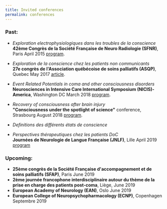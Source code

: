 ```yaml
---
title: Invited conferences
permalink: conferences
---
```

### Past:

- *Exploration electrophysiologiques dans les troubles de la conscience*  
**42ème Congrès de la Société Française de Neuro Radiologie (SFNR)**, Paris April 2015 [program](https://issuu.com/divine-id/docs/prog_sfnr2015_issuu/2).

- *Exploration de la conscience chez les patients non communicants*  
**27e congrès de l'Association québécoise de soins palliatifs (ASQP)**, Quebec May 2017 [article](https://www.aqsp.org/wp-content/uploads/2017/10/7859_Bulletin_AQSP-v25_no2_web.pdf).

- *Event Related Potentials in coma and other consciousness disorders*  
**Neurosciences in Intensive Care International Symposium (NICIS)-America**, Washington DC  March 2018 [program](https://nicis.org/index.php/agenda).

- *Recovery of consciousness after brain injury*  
**"Consciousness under the spotlight of science"** conference, Strasbourg August 2018 [program](https://www.neurex.org/events/events-to-come/item/344-consciousness-under-the-spotlight-of-science).

- *Definitions des différents états de conscience*
- *Perspectives thérapeutiques chez les patients DoC*  
**Journées de Neurologie de Langue Française (JNLF)**, Lille April 2019 [program](https://www.jnlf.fr/congres-jnlf-2019/programme-jnlf-2019)


### Upcoming:
* **25ème congrès de la Société Française d'accompagnement et de soins palliatifs (SFAP)**, Paris June 2019
* **2ème journée francophone interdisciplinaire autour du thème de la prise en charge des patients post-coma**, Liège, June 2019
* **European Academy of Neurology (EAN)**, Oslo June 2019
* **European College of Neuropsychopharmacology (ECNP)**, Copenhagen Septembre 2019

